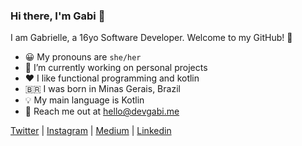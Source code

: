 ### Hi there, I'm Gabi 👋

I am Gabrielle, a 16yo Software Developer. Welcome to my GitHub! 🙂

- 😀 My pronouns are `she/her`
- 🔭 I’m currently working on personal projects
- ❤ I like functional programming and kotlin
- 🇧🇷 I was born in Minas Gerais, Brazil
- 💡 My main language is Kotlin
- 📮 Reach me out at <a href="mailto:hello@devgabi.me">hello@devgabi.me</a>

[Twitter](https://twitter.com/gabrielleeg1) |
[Instagram](https://www.instagram.com/gabrielle1guim) |
[Medium](https://medium.com/@gabrielleeg1) |
[Linkedin](https://www.linkedin.com/in/gabrielle-guimar%C3%A3es-1aa393233/)
